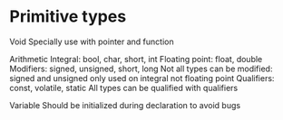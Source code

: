 # Primitive types
Void 
    Specially use with pointer and function

Arithmetic 
    Integral: bool, char, short, int 
    Floating point: float, double
    Modifiers: signed, unsigned, short, long
        Not all types can be modified: signed and unsigned only used on integral not floating point
    Qualifiers: const, volatile, static
        All types can be qualified with qualifiers

Variable
    Should be initialized during declaration to avoid bugs

